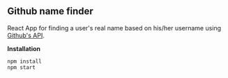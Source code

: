 ## Github name finder

React App for finding a user's real name based on his/her username using [Github's API](https://docs.github.com/en/rest/reference/users).

**Installation**

```
npm install
npm start
```

